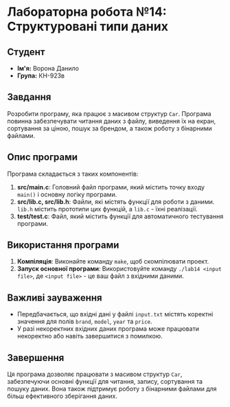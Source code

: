 # Лабораторна робота №14: Структуровані типи даних

## Студент
- **Ім'я:** Ворона Данило
- **Група:** КН-923в

## Завдання
Розробити програму, яка працює з масивом структур `Car`. Програма повинна забезпечувати читання даних з файлу, виведення їх на екран, сортування за ціною, пошук за брендом, а також роботу з бінарними файлами.

## Опис програми
Програма складається з таких компонентів:
1. **src/main.c**: Головний файл програми, який містить точку входу `main()` і основну логіку програми.
2. **src/lib.c, src/lib.h**: Файли, які містять функції для роботи з даними. `lib.h` містить прототипи цих функцій, а `lib.c` - їхні реалізації.
3. **test/test.c**: Файл, який містить функції для автоматичного тестування програми.

## Використання програми
1. **Компіляція**: Виконайте команду `make`, щоб скомпілювати проект.
2. **Запуск основної програми**: Використовуйте команду `./lab14 <input file>`, де `<input file>` - це ваш файл з вхідними даними.

## Важливі зауваження
- Передбачається, що вхідні дані у файлі `input.txt` містять коректні значення для полів `brand`, `model`, `year` та `price`.
- У разі некоректних вхідних даних програма може працювати некоректно або навіть завершитися з помилкою.

## Завершення
Ця програма дозволяє працювати з масивом структур `Car`, забезпечуючи основні функції для читання, запису, сортування та пошуку даних. Вона також підтримує роботу з бінарними файлами для більш ефективного зберігання даних.
